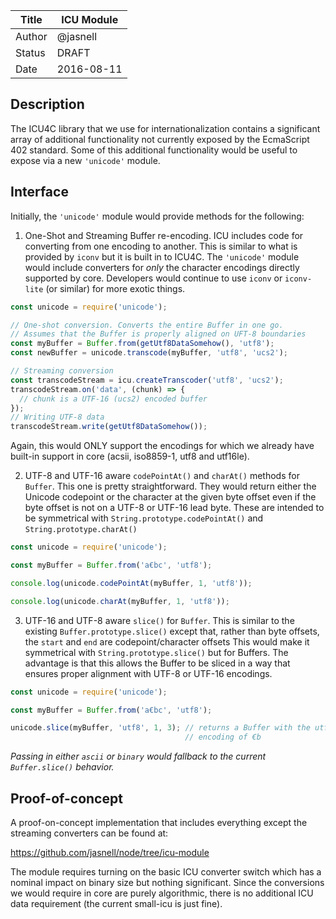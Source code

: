| Title  | ICU Module                  |
|--------|-----------------------------|
| Author | @jasnell                    |
| Status | DRAFT                       |
| Date   | 2016-08-11                  |

## Description

The ICU4C library that we use for internationalization contains a significant
array of additional functionality not currently exposed by the EcmaScript 402
standard. Some of this additional functionality would be useful to expose via
a new `'unicode'` module.

## Interface

Initially, the `'unicode'` module would provide methods for the following:

1. One-Shot and Streaming Buffer re-encoding. ICU includes code for converting
   from one encoding to another. This is similar to what is provided by `iconv`
   but it is built in to ICU4C. The `'unicode'` module would include converters
   for *only* the character encodings directly supported by core. Developers
   would continue to use `iconv` or `iconv-lite` (or similar) for more exotic
   things.

```js
const unicode = require('unicode');

// One-shot conversion. Converts the entire Buffer in one go.
// Assumes that the Buffer is properly aligned on UFT-8 boundaries
const myBuffer = Buffer.from(getUtf8DataSomehow(), 'utf8');
const newBuffer = unicode.transcode(myBuffer, 'utf8', 'ucs2');

// Streaming conversion
const transcodeStream = icu.createTranscoder('utf8', 'ucs2');
transcodeStream.on('data', (chunk) => {
  // chunk is a UTF-16 (ucs2) encoded buffer
});
// Writing UTF-8 data
transcodeStream.write(getUtf8DataSomehow());
```

Again, this would ONLY support the encodings for which we already have built-in
support in core (acsii, iso8859-1, utf8 and utf16le).

2. UTF-8 and UTF-16 aware `codePointAt()` and `charAt()` methods for `Buffer`.
   This one is pretty straightforward. They would return either the Unicode
   codepoint or the character at the given byte offset even if the byte offset
   is not on a UTF-8 or UTF-16 lead byte. These are intended to be symmetrical
   with `String.prototype.codePointAt()` and `String.prototype.charAt()`

```js
const unicode = require('unicode');

const myBuffer = Buffer.from('a€bc', 'utf8');

console.log(unicode.codePointAt(myBuffer, 1, 'utf8'));

console.log(unicode.charAt(myBuffer, 1, 'utf8'));
```

3. UTF-16 and UTF-8 aware `slice()` for `Buffer`. This is similar to the
   existing `Buffer.prototype.slice()` except that, rather than byte offsets,
   the `start` and `end` are codepoint/character offsets This would make it
   symmetrical with `String.prototype.slice()` but for Buffers. The advantage
   is that this allows the Buffer to be sliced in a way that ensures proper
   alignment with UTF-8 or UTF-16 encodings.

```js
const unicode = require('unicode');

const myBuffer = Buffer.from('a€bc', 'utf8');

unicode.slice(myBuffer, 'utf8', 1, 3); // returns a Buffer with the utf8
                                       // encoding of €b
```

*Passing in either `ascii` or `binary` would fallback to the current
`Buffer.slice()` behavior.*

## Proof-of-concept

A proof-on-concept implementation that includes everything except the streaming
converters can be found at: 

  https://github.com/jasnell/node/tree/icu-module

The module requires turning on the basic ICU converter switch which has a
nominal impact on binary size but nothing significant. Since the conversions
we would require in core are purely algorithmic, there is no additional
ICU data requirement (the current small-icu is just fine).
